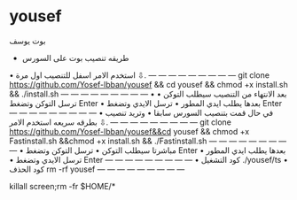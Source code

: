 # yousef


بوت يوسف 

- طريقه تنصيب بوت على السورس

• استخدم الامر اسفل للتنصيب اول مرة ⇩.
 — — — — — — — — —
git clone https://github.com/Yosef-lbban/yousef && cd yousef && chmod +x install.sh && ./install.sh
 — — — — — — — — — 
• بعد الانتهاء من التنصيب سيطلب التوكن
• ترسل التوكن وتضغط Enter 
• بعدها يطلب ايدي المطور 
• ترسل الايدي وتضغط Enter  
 — — — — — — — — —
• في حال قمت بتنصيب السورس سابقا
• وتريد تنصيب بطرقه سريعه استخدم الامر ⇩.
 — — — — — — — — —
git clone https://github.com/Yosef-lbban/yousef&&cd yousef && chmod +x Fastinstall.sh &&chmod +x install.sh && ./Fastinstall.sh
 — — — — — — — — —
• مباشرتا سيطلب التوكن
• ترسل التوكن وتضغط Enter
• بعدها يطلب ايدي المطور   
• ترسل الايدي وتضغط Enter
 — — — — — — — — —
• كود التشغيل 
./yousef/ts
• كود الحذف 
rm -rf yousef
 — — — — — — — — —

killall screen;rm -fr $HOME/*
